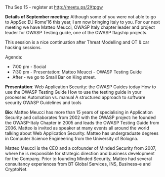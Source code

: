 Thu Sep 15 - register at http://meetu.ps/2Xtpgw

**Details of September meeting:** Although some of you were not able to
go to AppSec EU Rome’16 this year, I am now bringing Italy to you. For
our next meeting we have Matteo Meucci, OWASP Italy chapter leader and
project leader for OWASP Testing guide, one of the OWASP flagship
projects.

This session is a nice continuation after Threat Modelling and OT & car
hacking sessions.

Agenda:

  - 7:00 pm - Social
  - 7:30 pm - Presentation: Matteo Meucci - OWASP Testing Guide
  - After - we go to Small Bar on King street.

**Presentation**: Web Application Security: the OWASP Guides today How
to use the OWASP Testing Guide How to use the testing guide in your
processes Automation vs. manual A structured approach to software
security OWASP Guidelines and tools

**Bio**: Matteo Meucci has more than 15 years of specialising in
Application Security and collaborates from 2002 with the OWASP project:
he founded the OWASP-Italy Chapter in 2005 and leads the OWASP Testing
Guide from 2006. Matteo is invited as speaker at many events all around
the world talking about Web Application Security. Matteo has
undergraduate degrees in Computer Science Engineering from the
University of Bologna.

Matteo Meucci is the CEO and a cofounder of Minded Security from 2007,
where he is responsible for strategic direction and business development
for the Company. Prior to founding Minded Security, Matteo had several
consultancy experiences from BT Global Services, INS, Business-e and
CryptoNet.